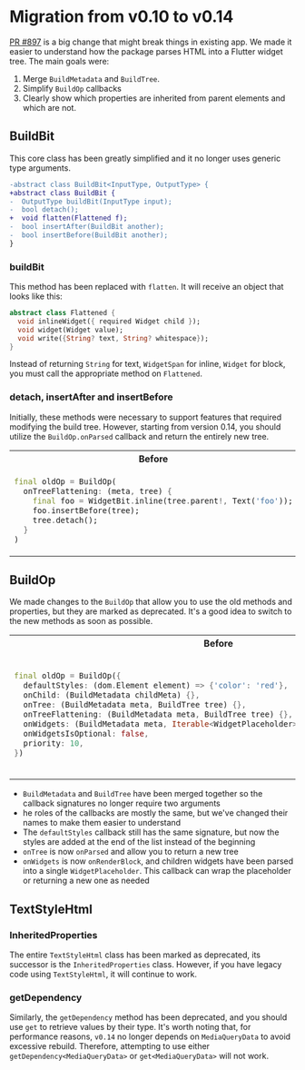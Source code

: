 # Migration from v0.10 to v0.14

[PR #897](https://github.com/daohoangson/flutter_widget_from_html/pull/897) is a big change that might break things in existing app. We made it easier to understand how the package parses HTML into a Flutter widget tree. The main goals were:

1. Merge `BuildMetadata` and `BuildTree`.
2. Simplify `BuildOp` callbacks
3. Clearly show which properties are inherited from parent elements and which are not.

## BuildBit

This core class has been greatly simplified and it no longer uses generic type arguments.

```diff
-abstract class BuildBit<InputType, OutputType> {
+abstract class BuildBit {
-  OutputType buildBit(InputType input);
-  bool detach();
+  void flatten(Flattened f);
-  bool insertAfter(BuildBit another);
-  bool insertBefore(BuildBit another);
}
```

### buildBit

This method has been replaced with `flatten`. It will receive an object that looks like this:

```dart
abstract class Flattened {
  void inlineWidget({ required Widget child });
  void widget(Widget value);
  void write({String? text, String? whitespace});
}
```

Instead of returning `String` for text, `WidgetSpan` for inline, `Widget` for block, you must call the appropriate method on `Flattened`.

### detach, insertAfter and insertBefore

Initially, these methods were necessary to support features that required modifying the build tree. However, starting from version 0.14, you should utilize the `BuildOp.onParsed` callback and return the entirely new tree.

<table><tr><th>Before</th><th>After</th></tr><tr><td>

```dart
final oldOp = BuildOp(
  onTreeFlattening: (meta, tree) {
    final foo = WidgetBit.inline(tree.parent!, Text('foo'));
    foo.insertBefore(tree);
    tree.detach();
  }
)
```

</td><td>

```dart
final newOp = BuildOp(
  onParsed: (tree) {
    final newTree = tree.parent.sub();
    newTree.append(WidgetBit.inline(tree, Text('foo')));
    return newTree;
  }
)
```

</td></tr></table>

## BuildOp

We made changes to the `BuildOp` that allow you to use the old methods and properties, but they are marked as deprecated. It's a good idea to switch to the new methods as soon as possible.

<table><tr><th>Before</th><th>After</th></tr><tr><td>

```dart
final oldOp = BuildOp({
  defaultStyles: (dom.Element element) => {'color': 'red'},
  onChild: (BuildMetadata childMeta) {},
  onTree: (BuildMetadata meta, BuildTree tree) {},
  onTreeFlattening: (BuildMetadata meta, BuildTree tree) {},
  onWidgets: (BuildMetadata meta, Iterable<WidgetPlaceholder> widgets) => [Container()],
  onWidgetsIsOptional: false,
  priority: 10,
})
```

</td><td>

```dart
final newOp = BuildOp(
  alwaysRenderBlock: true,
  debugLabel: 'v0.14',
  defaultStyles: (dom.Element element) => {'color': 'red'},
  onParsed: (BuildTree tree) => tree,
  onRenderBlock: (BuildTree tree, WidgetPlaceholder placeholder) => Container(),
  onRenderInline: (BuildTree tree) {},
  onRenderedBlock: (BuildTree tree, Widget block) {},
  onVisitChild: (BuildTree tree, BuildTree subTree) {},
  priority: 10,
)
```

</td></tr></table>

- `BuildMetadata` and `BuildTree` have been merged together so the callback signatures no longer require two arguments
- he roles of the callbacks are mostly the same, but we've changed their names to make them easier to understand
- The `defaultStyles` callback still has the same signature, but now the styles are added at the end of the list instead of the beginning
- `onTree` is now `onParsed` and allow you to return a new tree
- `onWidgets` is now `onRenderBlock`, and children widgets have been parsed into a single `WidgetPlaceholder`. This callback can wrap the placeholder or returning a new one as needed

## TextStyleHtml

### InheritedProperties

The entire `TextStyleHtml` class has been marked as deprecated, its successor is the `InheritedProperties` class. However, if you have legacy code using `TextStyleHtml`, it will continue to work.

### getDependency

Similarly, the `getDependency` method has been deprecated, and you should use `get` to retrieve values by their type. It's worth noting that, for performance reasons, `v0.14` no longer depends on `MediaQueryData` to avoid excessive rebuild. Therefore, attempting to use either `getDependency<MediaQueryData>` or `get<MediaQueryData>` will not work.
